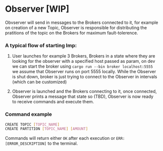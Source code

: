 # Observer [WIP]

Obvserver will send in messages to the Brokers connected to it, for example on creation of a new Topic, Observer is responsible for distributing the pratitions of the topic on the Brokers for maximum fault-tolerence.

### A typical flow of starting Imp:

1. User launches for example 3 Brokers, Brokers in a state where they are looking for the observer with a specified host passed as param, on dev we can start the broker using `cargo run --bin broker localhost:5555` we assume that Observer runs on port 5555 locally. While the Observer is shut down, broker is just trying to connect to the Observer in intervals (which can be customized)

2. Observer is launched and the Brokers connecting to it, once connected, Observer prints a message that state so (TBD), Observer is now ready to receive commands and execute them.

### Command example

```bash
CREATE TOPIC [TOPIC_NAME]
CREATE PARTITION [TOPIC_NAME] [AMOUNT]
```

Commands will return either `OK` after each execution or `ERR: [ERROR_DESCRIPTION]` to the terminal.
